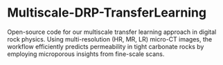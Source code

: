 # Multiscale-DRP-TransferLearning
 Open-source code for our multiscale transfer learning approach in digital rock physics. Using multi-resolution (HR, MR, LR) micro-CT images, the workflow efficiently predicts permeability in tight carbonate rocks by employing microporous insights from fine-scale scans.
